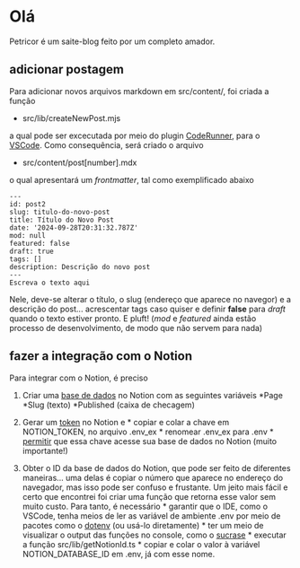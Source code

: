 # Olá

Petricor é um saite-blog feito por um completo amador. 

## adicionar postagem

Para adicionar novos arquivos markdown em src/content/, foi criada a função

* src/lib/createNewPost.mjs

a qual pode ser excecutada por meio do plugin [CodeRunner](https://marketplace.visualstudio.com/items?itemName=formulahendry.code-runner), para o [VSCode](https://code.visualstudio.com/). Como consequência, será criado o arquivo

* src/content/post[number].mdx

o qual apresentará um _frontmatter_, tal como exemplificado abaixo

```
---
id: post2
slug: titulo-do-novo-post
title: Título do Novo Post
date: '2024-09-28T20:31:32.787Z'
mod: null
featured: false
draft: true
tags: []
description: Descrição do novo post
---
Escreva o texto aqui
```

Nele, deve-se alterar o título, o slug (endereço que aparece no navegor) e a descrição do post... acrescentar tags caso quiser e definir **false** para _draft_ quando o texto estiver pronto. E pluft! (_mod_ e _featured_ ainda estão processo de desenvolvimento, de modo que não servem para nada)

## fazer a integração com o Notion

Para integrar com o Notion, é preciso

  1. Criar uma [base de dados](https://www.notion.so/pt/help/create-a-database) no Notion com as seguintes variáveis
    *Page
    *Slug (texto)
    *Published (caixa de checagem)

  2. Gerar um [token](https://notion.com/my-integrations) no Notion e
    * copiar e colar a chave em NOTION_TOKEN, no arquivo .env_ex
    * renomear .env_ex para .env
    * [permitir](https://www.notion.so/pt/help/add-and-manage-connections-with-the-api) que essa chave acesse sua base de dados no Notion (muito importante!)

  3. Obter o ID da base de dados do Notion, que pode ser feito de diferentes maneiras... uma delas é copiar o número que aparece no endereço do navegador, mas isso pode ser confuso e frustante. Um jeito mais fácil e certo que encontrei foi criar uma função que retorna esse valor sem muito custo. Para tanto, é necessário
    * garantir que o IDE, como o VSCode, tenha meios de ler as variável de ambiente .env por meio de pacotes como o [dotenv](https://www.npmjs.com/package/dotenv) (ou usá-lo diretamente)
    * ter um meio de visualizar o output das funções no console, como o [sucrase](https://www.npmjs.com/package/sucrase)
    * executar a função src/lib/getNotionId.ts
    * copiar e colar o valor à variável NOTION_DATABASE_ID em .env, já com esse nome.

    
